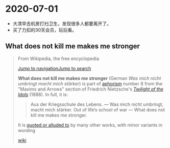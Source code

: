 # 2020-07-01

- 大清早去机房打扫卫生，发现很多人都要离开了。
- 买了力扣的30天会员，玩玩看。





## What does not kill me makes me stronger

> From Wikipedia, the free encyclopedia
>
> [Jump to navigation](https://en.wikipedia.org/wiki/What_does_not_kill_me_makes_me_stronger#mw-head)[Jump to search](https://en.wikipedia.org/wiki/What_does_not_kill_me_makes_me_stronger#p-search)
>
> **What does not kill me makes me stronger** (German *Was mich nicht umbringt macht mich stärker*) is part of [aphorism](https://en.wikipedia.org/wiki/Aphorism) number 8 from the "Maxims and Arrows" section of Friedrich Nietzsche's *[Twilight of the Idols](https://en.wikipedia.org/wiki/Twilight_of_the_Idols)* (1888). In full, it is:
>
> > Aus der Kriegsschule des Lebens. — Was mich nicht umbringt, macht mich stärker.
> >  Out of life’s school of war — What does not kill me makes me stronger.
>
> It is [quoted or alluded to](https://en.wikipedia.org/wiki/Twilight_of_the_Idols#Cultural_impact) by many other works, with minor variants in wording
>
> [wiki](https://en.wikipedia.org/wiki/What_does_not_kill_me_makes_me_stronger)